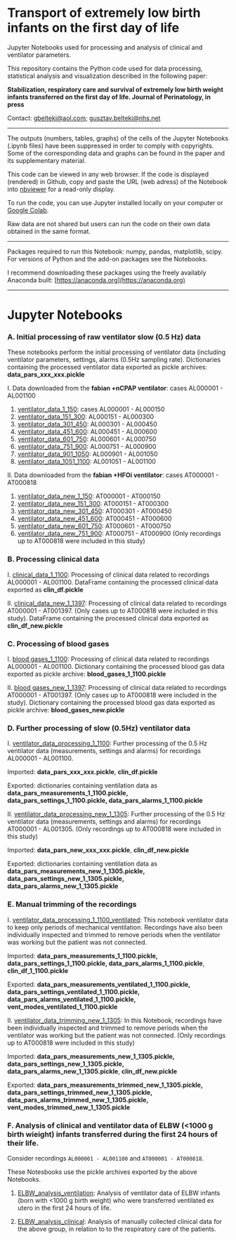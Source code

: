 # Transport of extremely low birth infants on the first day of life

Jupyter Notebooks used for processing and analysis of clinical and ventilator parameters.


This repository contains the Python code used for data processing, statistical analysis and visualization described in the following paper:

**Stabilization, respiratory care and survival of extremely low birth weight infants transferred on the first day of life. Journal of Perinatology, in press**


Contact: gbelteki@aol.com; gusztav.belteki@nhs.net 

____


The outputs (numbers, tables, graphs) of the cells of the Jupyter Notebooks (.ipynb files) have been suppressed in order to comply with copyrights.
Some of the corresponding data and graphs can be found in the paper and its supplementary material.

This code can be viewed in any web browser. If the code is displayed (rendered) in Github, copy and paste the URL (web adress) of the Notebook into [nbviewer](https://nbviewer.jupyter.org) for a read-only display.

To run the code, you can use Jupyter installed locally on your computer or [Google Colab](https://colab.research.google.com).

Raw data are not shared but users can run the code on their own data obtained in the same format.

____

Packages required to run this Notebook: numpy, pandas, matplotlib, scipy. For versions of Python and the add-on packages see the Notebooks. 

I recommend downloading these packages using the freely availably Anaconda built: [https://anaconda.org](https://anaconda.org)

____

# Jupyter Notebooks


### A. Initial processing of raw ventilator slow (0.5 Hz) data

These notebooks perform the initial processing of ventilator data (including ventilator parameters, settings, alarms (0.5Hz sampling rate). Dictionaries containing the processed ventilator data exported as pickle archives: **data_pars_xxx_xxx.pickle** 

I. Data downloaded from the **fabian +nCPAP ventilator**: cases AL000001 - AL001100
1. [ventilator_data_1_150](ventilator_data_1_150.ipynb): cases AL000001 - AL000150
2. [ventilator_data_151_300](ventilator_data_151_300.ipynb): AL000151 - AL000300
3. [ventilator_data_301_450](ventilator_data_301_450.ipynb): AL000301 - AL000450
4. [ventilator_data_451_600](ventilator_data_451_600.ipynb): AL000451 - AL000600
5. [ventilator_data_601_750](ventilator_data_601_750.ipynb): AL000601 - AL000750
6. [ventilator_data_751_900](ventilator_data_751_900.ipynb): AL000751 - AL000900
7. [ventilator_data_901_1050](ventilator_data_901_1050.ipynb): AL000901 - AL001050
8. [ventilator_data_1051_1100](ventilator_data_1051_1100.ipynb): AL001051 - AL001100

II. Data downloaded from the **fabian +HFOi ventilator**: cases AT000001 - AT000818
1. [ventilator_data_new_1_150](ventilator_data_new_1_150.ipynb): AT000001 - AT000150
2. [ventilator_data_new_151_300](ventilator_data_new_151_300.ipynb): AT000151 - AT000300
3. [ventilator_data_new_301_450](ventilator_data_new_301_450.ipynb): AT000301 - AT000450
4. [ventilator_data_new_451_600](ventilator_data_new_451_600.ipynb): AT000451 - AT000600
5. [ventilator_data_new_601_750](ventilator_data_new_601_750.ipynb): AT000601 - AT000750
6. [ventilator_data_new_751_900](ventilator_data_new_751_900.ipynb): AT000751 - AT000900 (Only recordings up to AT000818 were included in this study)


### B. Processing clinical data

I. [clinical_data_1_1100](clinical_data_1_1100.ipynb): Processing of clinical data related to recordings AL000001 - AL001100. DataFrame containing the processed clinical data exported as **clin_df.pickle** 

II. [clinical_data_new_1_1397](clinical_data_new_1_1397.ipynb): Processing of clinical data related to recordings AT000001 - AT001397. (Only cases up to AT000818 were included in this study). DataFrame containing the processed clinical data exported as **clin_df_new.pickle** 


### C. Processing of blood gases

I. [blood gases_1_1100](blood_gases_1_1100.ipynb): Processing of clinical data related to recordings AL000001 - AL001100. Dictionary containing the processed blood gas data exported as pickle archive: **blood_gases_1_1100.pickle**

II. [blood gases_new_1_1397](blood_gases_new_1_1397.ipynb): Processing of clinical data related to recordings AT000001 - AT001397. (Only cases up to AT000818 were included in the study). Dictionary containing the processed blood gas data exported as pickle archive: **blood_gases_new.pickle**


### D. Further processing of slow (0.5Hz) ventilator data

I. [ventilator_data_processing_1_1100](ventilator_data_processing_1_1100.ipynb): Further processing of the 0.5 Hz ventilator data (measurements, settings and alarms) for recordings AL000001 - AL001100.

Imported: **data_pars_xxx_xxx.pickle**, **clin_df.pickle**

Exported: dictionaries containing ventilation data as **data_pars_measurements_1_1100.pickle,  data_pars_settings_1_1100.pickle, data_pars_alarms_1_1100.pickle**

II. [ventilator_data_processing_new_1_1305](ventilator_data_processing_new_1_1305.ipynb):  Further processing of the 0.5 Hz ventilator data (measurements, settings and alarms) for recordings AT000001 - AL001305. (Only recordings up to AT000818 were included in this study) 

Imported: **data_pars_new_xxx_xxx.pickle**, **clin_df_new.pickle**

Exported: dictionaries containing ventilation data as **data_pars_measurements_new_1_1305.pickle,  data_pars_settings_new_1_1305.pickle, data_pars_alarms_new_1_1305.pickle**
  
 
### E. Manual trimming of the recordings

I. [ventilator_data_processing_1_1100_ventilated](ventilator_data_processing_1_1100_ventilated.ipynb): This notebook ventilator data to keep only periods of mechanical ventilation. Recordings have also been individually inspected and trimmed to remove periods when the ventilator was working but the patient was not connected.

Imported: **data_pars_measurements_1_1100.pickle,  data_pars_settings_1_1100.pickle, data_pars_alarms_1_1100.pickle**, **clin_df_1_1100.pickle**

Exported: **data_pars_measurements_ventilated_1_1100.pickle, data_pars_settings_ventilated_1_1100.pickle, data_pars_alarms_ventilated_1_1100.pickle, vent_modes_ventilated_1_1100.pickle**


II. [ventilator_data_trimming_new_1_1305](ventilator_data_trimming_new_1_1305.ipynb): In this Notebook, recordings have been individually inspected and trimmed to remove periods when the ventilator was working but the patient was not connected. (Only recordings up to AT000818 were included in this study) 

Imported: **data_pars_measurements_new_1_1305.pickle,  data_pars_settings_new_1_1305.pickle, data_pars_alarms_new_1_1305.pickle**, **clin_df_new.pickle**

Exported: **data_pars_measurements_trimmed_new_1_1305.pickle,  data_pars_settings_trimmed_new_1_1305.pickle, data_pars_alarms_trimmed_new_1_1305.pickle, 
vent_modes_trimmed_new_1_1305.pickle**


### F. Analysis of clinical and ventilator data of ELBW (<1000 g birth wieight) infants transferred during the first 24 hours of their life.

Consider recordings `AL000001 - AL001100` and `AT000001 - AT000818`.

These Notesbooks use the pickle archives exported by the above Notebooks.

1. [ELBW_analysis_ventilation](ELBW_analysis_ventilation.ipynb): Analysis of ventilator data of ELBW infants (born with <1000 g birth weight) who were transferred ventilated ex utero in the first 24 hours of life.

2. [ELBW_analysis_clinical](ELBW_analysis_clinical.ipynb): Analysis of manually collected clinical data for the above group, in relation to to the respiratory care of the patients.
